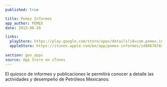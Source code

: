 ```yaml
---
published: true

title: Pemex Informes
app_author: PEMEX
date: 2015-06-26

links:
  playStore: https://play.google.com/store/apps/details?id=com.pemex.informes.android.sf
  appleStore: https://itunes.apple.com/mx/app/pemex-informes/id886767823?mt=8
  
section: gov_apps
source: App Store en iTunes
---
```

El quiosco de informes y publicaciones le permitirá conocer a detalle las actividades y desempeño de Petróleos Mexicanos. 
